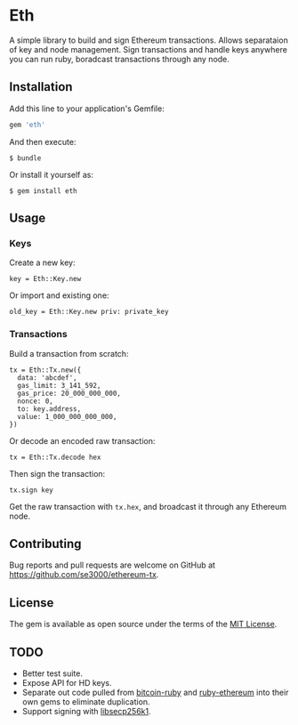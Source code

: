 # Eth

A simple library to build and sign Ethereum transactions. Allows separataion of key and node management. Sign transactions and handle keys anywhere you can run ruby, boradcast transactions through any node.

## Installation

Add this line to your application's Gemfile:

```ruby
gem 'eth'
```

And then execute:

    $ bundle

Or install it yourself as:

    $ gem install eth

## Usage

### Keys
Create a new key:
```
key = Eth::Key.new
```
Or import and existing one:
```
old_key = Eth::Key.new priv: private_key
```

### Transactions

Build a transaction from scratch:
```
tx = Eth::Tx.new({
  data: 'abcdef',
  gas_limit: 3_141_592,
  gas_price: 20_000_000_000,
  nonce: 0,
  to: key.address,
  value: 1_000_000_000_000,
})
```
Or decode an encoded raw transaction:
```
tx = Eth::Tx.decode hex
```

Then sign the transaction:
```
tx.sign key
```
Get the raw transaction with `tx.hex`, and broadcast it through any Ethereum node.


## Contributing

Bug reports and pull requests are welcome on GitHub at https://github.com/se3000/ethereum-tx.


## License

The gem is available as open source under the terms of the [MIT License](http://opensource.org/licenses/MIT).

## TODO
- Better test suite.
- Expose API for HD keys.
- Separate out code pulled from [bitcoin-ruby](https://github.com/lian/bitcoin-ruby) and [ruby-ethereum](github.com/janx/ruby-ethereum) into their own gems to eliminate duplication.
- Support signing with [libsecp256k1](https://github.com/bitcoin-core/secp256k1).
